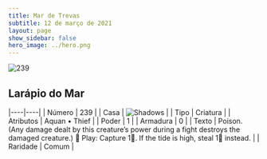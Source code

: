 ```yaml
---
title: Mar de Trevas
subtitle: 12 de março de 2021
layout: page
show_sidebar: false
hero_image: ../hero.png
---
```


![239](https://cdn.keyforgegame.com/media/card_front/pt/496_239_WVM22GX5RJ9X_pt.png)

## Larápio do Mar

|----|----|
| Número | 239 |
| Casa | ![Shadows](https://archonarcana.com/images/thumb/e/ee/Shadows.png/22px-Shadows.png "Sombras") |
| Tipo | Criatura |
| Atributos | Aquan • Thief |
| Poder | 1 |
| Armadura | 0 |
| Texto | Poison.  (Any damage dealt by this creature’s power during a fight destroys the damaged creature.)   Play: Capture 1. If the tide is high, steal 1 instead. |
| Raridade | Comum |
